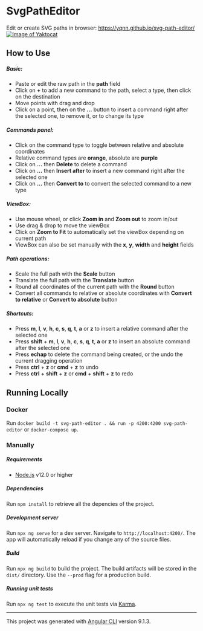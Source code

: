 # SvgPathEditor
Edit or create SVG paths in browser: https://yqnn.github.io/svg-path-editor/
[![Image of Yaktocat](./doc/screenshot.png)](https://yqnn.github.io/svg-path-editor/)

## How to Use

##### Basic:
- Paste or edit the raw path in the **path** field
- Click on **+** to add a new command to the path, select a type, then click on the destination
- Move points with drag and drop
- Click on a point, then on the **...** button to insert a command right after the selected one, to remove it, or to change its type

##### Commands panel:
- Click on the command type to toggle between relative and absolute coordinates
- Relative command types are **orange**, absolute are **purple**
- Click on **...** then **Delete** to delete a command
- Click on **...** then **Insert after** to insert a new command right after the selected one
- Click on **...** then **Convert to** to convert the selected command to a new type

##### ViewBox:
- Use mouse wheel, or click **Zoom in** and **Zoom out** to zoom in/out
- Use drag & drop to move the viewBox
- Click on **Zoom to Fit** to automatically set the viewBox depending on current path
- ViewBox can also be set manually with the **x**, **y**, **width** and **height** fields

##### Path operations:
- Scale the full path with the **Scale** button
- Translate the full path with the **Translate** button
- Round all coordinates of the current path with the **Round** button
- Convert all commands to relative or absolute coordinates with **Convert to relative** or **Convert to absolute** button

##### Shortcuts:
- Press **m**, **l**, **v**, **h**, **c**, **s**, **q**, **t**, **a** or **z** to insert a relative command after the selected one
- Press **shift** + **m**, **l**, **v**, **h**, **c**, **s**, **q**, **t**, **a** or **z** to insert an absolute command after the selected one
- Press **echap** to delete the command being created, or the undo the current dragging operation
- Press **ctrl** + **z** or **cmd** + **z** to undo
- Press **ctrl** + **shift** + **z** or **cmd** + **shift** + **z** to redo

## Running Locally

### Docker
Run `docker build -t svg-path-editor . && run -p 4200:4200 svg-path-editor` or `docker-compose up`.

### Manually

##### Requirements
- [Node.js](https://nodejs.org/) v12.0 or higher

##### Dependencies
Run `npm install` to retrieve all the depencies of the project.

##### Development server
Run `npx ng serve` for a dev server. Navigate to `http://localhost:4200/`. The app will automatically reload if you change any of the source files.

##### Build
Run `npx ng build` to build the project. The build artifacts will be stored in the `dist/` directory. Use the `--prod` flag for a production build.

##### Running unit tests
Run `npx ng test` to execute the unit tests via [Karma](https://karma-runner.github.io).

---

This project was generated with [Angular CLI](https://github.com/angular/angular-cli) version 9.1.3.
